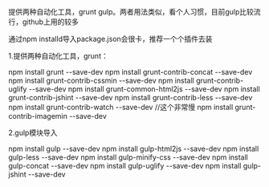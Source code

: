 
提供两种自动化工具，grunt gulp。两者用法类似，看个人习惯，目前gulp比较流行，github上用的较多

通过npm installd导入package.json会很卡，推荐一个个插件去装

1.提供两种自动化工具，grunt：

npm install grunt --save-dev
npm install grunt-contrib-concat --save-dev
npm install grunt-contrib-cssmin --save-dev
npm install grunt-contrib-uglify --save-dev
npm install grunt-common-html2js --save-dev
npm install grunt-contrib-jshint --save-dev
npm install grunt-contrib-less --save-dev   
npm install grunt-contrib-watch --save-dev
//这个非常慢
npm install grunt-contrib-imagemin --save-dev

2.gulp模块导入

npm install gulp --save-dev
npm install gulp-html2js --save-dev
npm install gulp-less --save-dev
npm install gulp-minify-css --save-dev
npm install gulp-concat --save-dev
npm install gulp-uglify --save-dev
npm install gulp-jshint --save-dev
